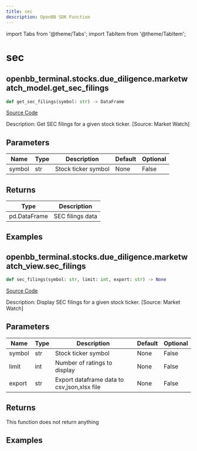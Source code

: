 ```yaml
---
title: sec
description: OpenBB SDK Function
---
```


import Tabs from '@theme/Tabs';
import TabItem from '@theme/TabItem';

# sec

<Tabs>
<TabItem value="model" label="Model" default>

## openbb_terminal.stocks.due_diligence.marketwatch_model.get_sec_filings

```python title='openbb_terminal/stocks/due_diligence/marketwatch_model.py'
def get_sec_filings(symbol: str) -> DataFrame
```
[Source Code](https://github.com/OpenBB-finance/OpenBBTerminal/tree/main/openbb_terminal/stocks/due_diligence/marketwatch_model.py#L20)

Description: Get SEC filings for a given stock ticker. [Source: Market Watch]

## Parameters

| Name | Type | Description | Default | Optional |
| ---- | ---- | ----------- | ------- | -------- |
| symbol | str | Stock ticker symbol | None | False |

## Returns

| Type | Description |
| ---- | ----------- |
| pd.DataFrame | SEC filings data |

## Examples



</TabItem>
<TabItem value="view" label="View">

## openbb_terminal.stocks.due_diligence.marketwatch_view.sec_filings

```python title='openbb_terminal/stocks/due_diligence/marketwatch_view.py'
def sec_filings(symbol: str, limit: int, export: str) -> None
```
[Source Code](https://github.com/OpenBB-finance/OpenBBTerminal/tree/main/openbb_terminal/stocks/due_diligence/marketwatch_view.py#L15)

Description: Display SEC filings for a given stock ticker. [Source: Market Watch]

## Parameters

| Name | Type | Description | Default | Optional |
| ---- | ---- | ----------- | ------- | -------- |
| symbol | str | Stock ticker symbol | None | False |
| limit | int | Number of ratings to display | None | False |
| export | str | Export dataframe data to csv,json,xlsx file | None | False |

## Returns

This function does not return anything

## Examples



</TabItem>
</Tabs>